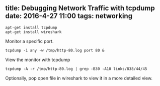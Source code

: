title: Debugging Network Traffic with tcpdump
date: 2016-4-27 11:00
tags: networking
---

```
apt-get install tcpdump
apt-get install wireshark
```

Monitor a specific port.
```
tcpdump -i any -w /tmp/http-80.log port 80 &
```

View the monitor with tcpdump
```
tcpdump -A -r /tmp/http-80.log | grep -B30 -A10 links/838/44/45
```

Optionally, pop open file in wireshark to view it in a more detailed view.
